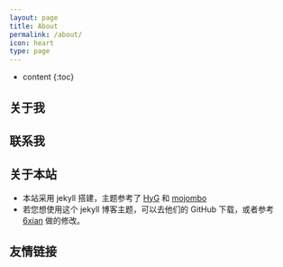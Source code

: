 ```yaml
---
layout: page
title: About
permalink: /about/
icon: heart
type: page
---
```


* content
{:toc}

## 关于我


## 联系我


## 关于本站

 * 本站采用 jekyll 搭建，主题参考了 [HyG](https://github.com/Gaohaoyang/gaohaoyang.github.io) 和 [mojombo](http://tom.preston-werner.com/)
 * 若您想使用这个 jekyll 博客主题，可以去他们的 GitHub 下载，或者参考 [6xian](https://github.com/6xian/6xian.github.io) 做的修改。 

## 友情链接



